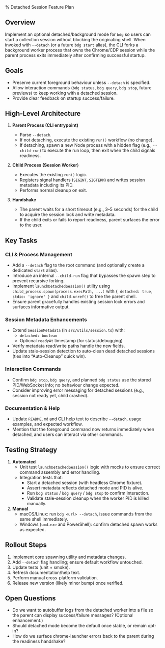 % Detached Session Feature Plan

## Overview

Implement an optional detached/background mode for `bdg` so users can start a collection session without blocking the originating shell. When invoked with `--detach` (or a future `bdg start` alias), the CLI forks a background worker process that owns the Chrome/CDP session while the parent process exits immediately after confirming successful startup.

## Goals

- Preserve current foreground behaviour unless `--detach` is specified.
- Allow interaction commands (`bdg status`, `bdg query`, `bdg stop`, future previews) to keep working with a detached session.
- Provide clear feedback on startup success/failure.

## High-Level Architecture

1. **Parent Process (CLI entrypoint)**
   - Parse `--detach`.
   - If not detaching, execute the existing `run()` workflow (no change).
   - If detaching, spawn a new Node process with a hidden flag (e.g., `--child-run`) to execute the run loop, then exit when the child signals readiness.

2. **Child Process (Session Worker)**
   - Executes the existing `run()` logic.
   - Registers signal handlers (`SIGINT`, `SIGTERM`) and writes session metadata including its PID.
   - Performs normal cleanup on exit.

3. **Handshake**
   - The parent waits for a short timeout (e.g., 3–5 seconds) for the child to acquire the session lock and write metadata.
   - If the child exits or fails to report readiness, parent surfaces the error to the user.

## Key Tasks

### CLI & Process Management
- Add a `--detach` flag to the root command (and optionally create a dedicated `start` alias).
- Introduce an internal `--child-run` flag that bypasses the spawn step to prevent recursive forking.
- Implement `launchDetachedSession()` utility using `child_process.spawn(process.execPath, ...)` with `{ detached: true, stdio: 'ignore' }` and `child.unref()` to free the parent shell.
- Ensure parent gracefully handles existing session lock errors and surfaces informative output.

### Session Metadata Enhancements
- Extend `SessionMetadata` (in `src/utils/session.ts`) with:
  - `detached: boolean`
  - Optional `readyAt` timestamp (for status/debugging)
- Verify metadata read/write paths handle the new fields.
- Update stale-session detection to auto-clean dead detached sessions (ties into “Auto-Cleanup” quick win).

### Interaction Commands
- Confirm `bdg stop`, `bdg query`, and planned `bdg status` use the stored PID/WebSocket info; no behaviour change expected.
- Consider improving error messaging for detached sessions (e.g., session not ready yet, child crashed).

### Documentation & Help
- Update `README.md` and CLI help text to describe `--detach`, usage examples, and expected workflow.
- Mention that the foreground command now returns immediately when detached, and users can interact via other commands.

## Testing Strategy

1. **Automated**
   - Unit test `launchDetachedSession()` logic with mocks to ensure correct command assembly and error handling.
   - Integration tests that:
     - Start a detached session (with headless Chrome fixture).
     - Assert metadata reflects detached mode and PID is alive.
     - Run `bdg status` / `bdg query` / `bdg stop` to confirm interaction.
     - Validate stale-session cleanup when the worker PID is killed manually.
2. **Manual**
   - macOS/Linux: run `bdg <url> --detach`, issue commands from the same shell immediately.
   - Windows (`cmd.exe` and PowerShell): confirm detached spawn works as expected.

## Rollout Steps

1. Implement core spawning utility and metadata changes.
2. Add `--detach` flag handling; ensure default workflow untouched.
3. Update tests (unit + smoke).
4. Refresh documentation/help text.
5. Perform manual cross-platform validation.
6. Release new version (likely minor bump) once verified.

## Open Questions

- Do we want to autobuffer logs from the detached worker into a file so the parent can display success/failure messages? (Optional enhancement.)
- Should detached mode become the default once stable, or remain opt-in?
- How do we surface chrome-launcher errors back to the parent during the readiness handshake?

